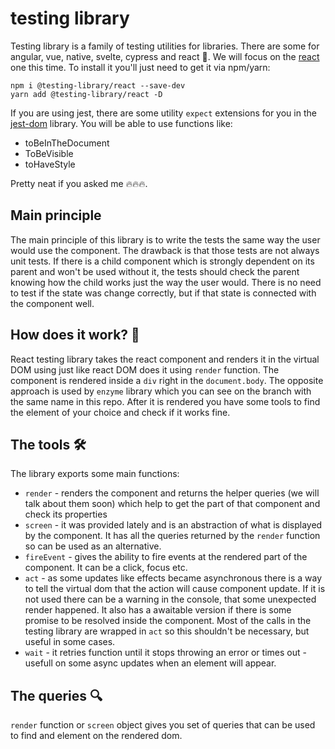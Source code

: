 # testing library

Testing library is a family of testing utilities for libraries. There are some for angular, vue, native, svelte, cypress and react 🤯. We will focus on the [react](https://github.com/testing-library/react-testing-library) one this time. To install it you'll just need to get it via npm/yarn:

```
npm i @testing-library/react --save-dev
yarn add @testing-library/react -D
```

If you are using jest, there are some utility `expect` extensions for you in the [jest-dom](https://github.com/testing-library/jest-dom) library. You will be able to use functions like:

- toBeInTheDocument
- ToBeVisible
- toHaveStyle

Pretty neat if you asked me 🔥🔥🔥.

## Main principle

The main principle of this library is to write the tests the same way the user would use the component. The drawback is that those tests are not always unit tests. If there is a child component which is strongly dependent on its parent and won't be used without it, the tests should check the parent knowing how the child works just the way the user would. There is no need to test if the state was change correctly, but if that state is connected with the component well.

## How does it work? 🤔

React testing library takes the react component and renders it in the virtual DOM using just like react DOM does it using `render` function. The component is rendered inside a `div` right in the `document.body`. The opposite approach is used by `enzyme` library which you can see on the branch with the same name in this repo. After it is rendered you have some tools to find the element of your choice and check if it works fine.

## The tools 🛠

The library exports some main functions:

- `render` - renders the component and returns the helper queries (we will talk about them soon) which help to get the part of that component and check its properties
- `screen` - it was provided lately and is an abstraction of what is displayed by the component. It has all the queries returned by the `render` function so can be used as an alternative.
- `fireEvent` - gives the ability to fire events at the rendered part of the component. It can be a click, focus etc.
- `act` - as some updates like effects became asynchronous there is a way to tell the virtual dom that the action will cause component update. If it is not used there can be a warning in the console, that some unexpected render happened. It also has a awaitable version if there is some promise to be resolved inside the component. Most of the calls in the testing library are wrapped in `act` so this shouldn't be necessary, but useful in some cases.
- `wait` - it retries function until it stops throwing an error or times out - usefull on some async updates when an element will appear.

## The queries 🔍

`render` function or `screen` object gives you set of queries that can be used to find and element on the rendered dom.
